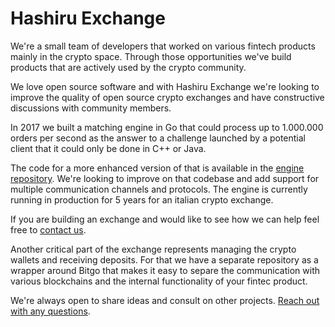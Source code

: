 Hashiru Exchange
================

We're a small team of developers that worked on various fintech products mainly in the crypto space.
Through those opportunities we've build products that are actively used by the crypto community.

We love open source software and with Hashiru Exchange we're looking to improve the quality of 
open source crypto exchanges and have constructive discussions with community members.

In 2017 we built a matching engine in Go that could process up to 1.000.000 orders per second as the
answer to a challenge launched by a potential client that it could only be done in C++ or Java.

The code for a more enhanced version of that is available in the [engine repository](https://github.com/hashiruhq/engine).
We're looking to improve on that codebase and add support for multiple communication channels and protocols.
The engine is currently running in production for 5 years for an italian crypto exchange.

If you are building an exchange and would like to see how we can help feel free to [contact us](mailto:cosmin@around25.com).

Another critical part of the exchange represents managing the crypto wallets and receiving deposits.
For that we have a separate repository as a wrapper around Bitgo that makes it easy to separe the communication
with various blockchains and the internal functionality of your fintec product.

We're always open to share ideas and consult on other projects. [Reach out with any questions](mailto:cosmin@around25.com).
